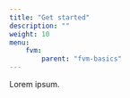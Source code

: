 ```yaml
---
title: "Get started"
description: ""
weight: 10
menu:
    fvm:
        parent: "fvm-basics"
---
```


Lorem ipsum.
